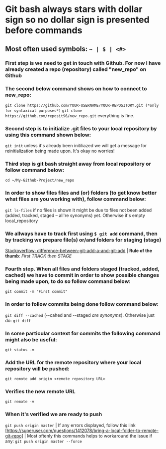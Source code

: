 # Git bash always stars with dollar sign so no dollar sign is presented before commands
## Most often used symbols: ``` ~ | $ | <#> ```

### First step is we need to get in touch with Github. For now I have already created a repo (repository) called "new_repo" on Github
### The second below command shows on how to connect to new_repo:
``` git clone https://github.com/YOUR-USERNAME/YOUR-REPOSITORY.git (*only for syntaxical purposes*) ```
``` git clone https://github.com/reposit96/new_repo.git ``` everything is fine.

### Second step is to initialize .git files to your local repository by using this command shown below:
``` git init ``` unless it's already been initiliazed we will get a message for reinitialization being made upon. It's okay no worries!

### Third step is git bash straight away from local repository or follow command below:
``` cd ~/My-Github-Project/new_repo ```
### In order to show files files and (or) folders (to get know better what files are you working with), follow command below:
``` git ls-files ``` if no files is shown it might be due to files not been added (added, tracked, staged – all're synonyms) yet. Otherwise it's empty local_repository
### We allways have to track first using  ``` $ git add ``` command, then by tracking we prepare file(s) or/and folders for staging (stage)
[Stackoverflow: difference-between-git-add-a-and-git-add](https://stackoverflow.com/questions/572549/difference-between-git-add-a-and-git-add) | **Rule of the thumb**: *First TRACK then STAGE*

### Fourth step. When all files and folders staged (tracked, added, cached) we have to commit in order to show possible changes being made  upon, to do so follow command below:
``` git commit -m "First commit" ```
### In order to follow commits being done follow command below:
``` git diff --cached ``` (--cahed and --staged *are synonyms*). Otherwise just do: ``` git diff ```
### In some particular context for commits the following command might also be useful:
``` git status -v ```
### Add the URL for the remote repository where your local repository will be pushed:
``` git remote add origin <remote repository URL> ```
### Verifies the new remote URL
``` git remote -v ```
### When it's verified we are ready to push
``` git push origin master ``` | If any errors displayed, follow this link [https://superuser.com/questions/1412078/bring-a-local-folder-to-remote-git-repo] | Most oftenly this commands helps to workaround the issue if any: 
``` git push origin master --force ```


